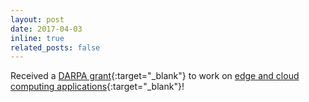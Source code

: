 ```yaml
---
layout: post
date: 2017-04-03
inline: true
related_posts: false
---
```


Received a [DARPA grant](https://beta.sam.gov/awards/70580675%2BAWARD){:target="_blank"} to work on [edge and cloud computing applications](/projects/edge-computing/){:target="_blank"}!